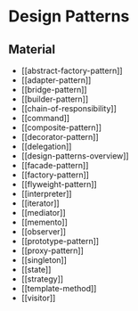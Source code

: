 # Design Patterns

## Material

- [[abstract-factory-pattern]]
- [[adapter-pattern]]
- [[bridge-pattern]]
- [[builder-pattern]]
- [[chain-of-responsibility]]
- [[command]]
- [[composite-pattern]]
- [[decorator-pattern]]
- [[delegation]]
- [[design-patterns-overview]]
- [[facade-pattern]]
- [[factory-pattern]]
- [[flyweight-pattern]]
- [[interpreter]]
- [[iterator]]
- [[mediator]]
- [[memento]]
- [[observer]]
- [[prototype-pattern]]
- [[proxy-pattern]]
- [[singleton]]
- [[state]]
- [[strategy]]
- [[template-method]]
- [[visitor]]
